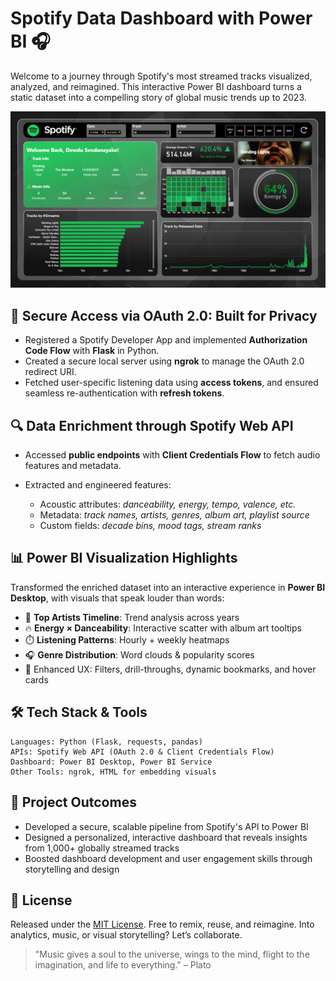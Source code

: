 # Spotify Data Dashboard with Power BI 🎧

Welcome to a journey through Spotify's most streamed tracks visualized, analyzed, and reimagined. This interactive Power BI dashboard turns a static dataset into a compelling story of global music trends up to 2023.

<p align="center">
  <img src="Spotify Dashboard.png" alt="Spotify Dashboard" width="900"/>
</p>


## 🔐 Secure Access via OAuth 2.0: Built for Privacy

* Registered a Spotify Developer App and implemented **Authorization Code Flow** with **Flask** in Python.
* Created a secure local server using **ngrok** to manage the OAuth 2.0 redirect URI.
* Fetched user-specific listening data using **access tokens**, and ensured seamless re-authentication with **refresh tokens**.


## 🔍 Data Enrichment through Spotify Web API

* Accessed **public endpoints** with **Client Credentials Flow** to fetch audio features and metadata.
* Extracted and engineered features:

  * Acoustic attributes: *danceability, energy, tempo, valence, etc.*
  * Metadata: *track names, artists, genres, album art, playlist source*
  * Custom fields: *decade bins, mood tags, stream ranks*


## 📊 Power BI Visualization Highlights

Transformed the enriched dataset into an interactive experience in **Power BI Desktop**, with visuals that speak louder than words:

* 🎤 **Top Artists Timeline**: Trend analysis across years
* 🔥 **Energy × Danceability**: Interactive scatter with album art tooltips
* ⏱️ **Listening Patterns**: Hourly + weekly heatmaps
* 🎧 **Genre Distribution**: Word clouds & popularity scores
* 📌 Enhanced UX: Filters, drill-throughs, dynamic bookmarks, and hover cards



## 🛠️ Tech Stack & Tools

```text
Languages: Python (Flask, requests, pandas)
APIs: Spotify Web API (OAuth 2.0 & Client Credentials Flow)
Dashboard: Power BI Desktop, Power BI Service
Other Tools: ngrok, HTML for embedding visuals
```



## 🎯 Project Outcomes

* Developed a secure, scalable pipeline from Spotify's API to Power BI
* Designed a personalized, interactive dashboard that reveals insights from 1,000+ globally streamed tracks
* Boosted dashboard development and user engagement skills through storytelling and design



## 📄 License

Released under the [MIT License](LICENSE). Free to remix, reuse, and reimagine. Into analytics, music, or visual storytelling? Let’s collaborate.

> "Music gives a soul to the universe, wings to the mind, flight to the imagination, and life to everything." – Plato



